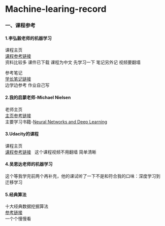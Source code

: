 # Machine-learing-record  
### 一、课程参考
#### 1.李弘毅老师的机器学习  
课程主页  
[课程参考链接](http://speech.ee.ntu.edu.tw/~tlkagk/index.html)  
资料比较多 课件已下载 课程为中文 先学习一下 笔记另外记 视频要翻墙  

参考笔记  
[学长笔记链接](http://blog.csdn.net/soulmeetliang/article/category/6929977)  
边学边参考 作业自己写 

#### 2.我的启蒙老师-Michael Nielsen  
老师主页  
[主页参考链接](http://michaelnielsen.org/)  
主要学习书籍-[Neural Networks and Deep Learning](http://neuralnetworksanddeeplearning.com)  

#### 3.Udacity的课程
课程主页  
[课程参考链接](https://classroom.udacity.com/courses/cs373)  
这个课程视频不用翻墙 简单清晰

#### 4.吴恩达老师的机器学习
这个等我学完前两个再补充，他的课试听了一下不是和符合我的口味：深度学习到迁移学习


#### 5.经典算法  
十大经典数据挖掘算法  
[参考链接](http://www.cnblogs.com/en-heng/p/5013995.html)  
一个个慢慢看  
